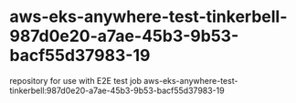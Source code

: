 # aws-eks-anywhere-test-tinkerbell-987d0e20-a7ae-45b3-9b53-bacf55d37983-19
repository for use with E2E test job aws-eks-anywhere-test-tinkerbell:987d0e20-a7ae-45b3-9b53-bacf55d37983-19
